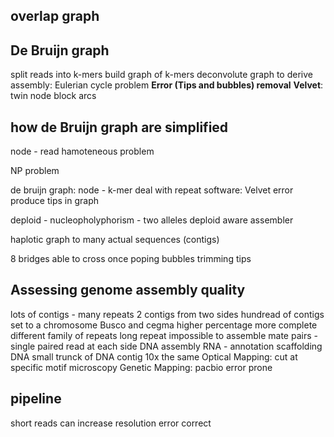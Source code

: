 ## overlap graph
## **De Bruijn graph** 
split reads into k-mers
build graph of k-mers
deconvolute graph to derive assembly: Eulerian cycle problem
**Error (Tips and bubbles) removal**
**Velvet**: twin node block arcs

> 
## how de Bruijn graph are simplified


node - read
hamoteneous problem

NP problem 

de bruijn graph:
node - k-mer
deal with repeat
software: Velvet
error produce tips in graph

deploid - nucleopholyphorism - two alleles
deploid aware assembler

haplotic
graph to many actual sequences (contigs)

8 bridges able to cross once
poping bubbles trimming tips

## Assessing genome assembly quality
lots of contigs - many repeats
2 contigs from two sides 
hundread of contigs set to a chromosome
Busco and cegma higher percentage more complete
 different family of repeats 
 long repeat impossible to assemble
 mate pairs - single paired read at each side
 DNA assembly
 RNA - annotation
 scaffolding DNA
 small trunck of DNA 
 contig
 10x the same
 Optical Mapping: cut at specific motif microscopy
 Genetic Mapping:
 pacbio error prone

## pipeline

 short reads can increase resolution 
 error correct 

<!--stackedit_data:
eyJoaXN0b3J5IjpbMTQ0MzAwMzk0MywtMTQxMDIyNDgzLC0yMD
Q2MDk0OTgxLC05NDA5NjY0MzYsLTE5Njc5MTEzNzgsMjA5NjQx
NzQyMiwyMDAwMTE4MjgzLDEyNDM1NzM0OTddfQ==
-->